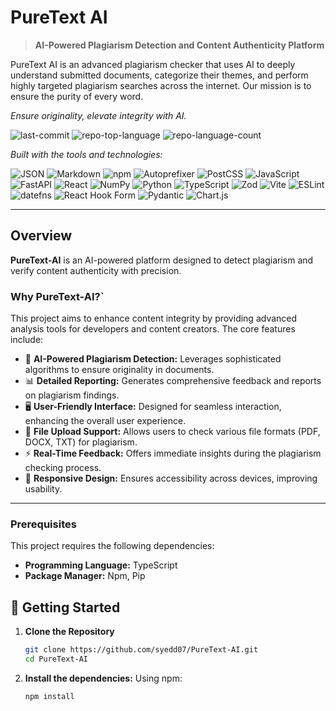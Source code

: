 # PureText AI

> **AI-Powered Plagiarism Detection and Content Authenticity Platform**

PureText AI is an advanced plagiarism checker that uses AI to deeply understand submitted documents, categorize their themes, and perform highly targeted plagiarism searches across the internet. Our mission is to ensure the purity of every word.

*Ensure originality, elevate integrity with AI.*

![last-commit](https://img.shields.io/github/last-commit/syedd07/PureText-AI?style=flat&logo=git&logoColor=white&color=0080ff)
![repo-top-language](https://img.shields.io/github/languages/top/syedd07/PureText-AI?style=flat&color=0080ff)
![repo-language-count](https://img.shields.io/github/languages/count/syedd07/PureText-AI?style=flat&color=0080ff)

*Built with the tools and technologies:*

![JSON](https://img.shields.io/badge/JSON-000000.svg?style=flat&logo=JSON&logoColor=white)
![Markdown](https://img.shields.io/badge/Markdown-000000.svg?style=flat&logo=Markdown&logoColor=white)
![npm](https://img.shields.io/badge/npm-CB3837.svg?style=flat&logo=npm&logoColor=white)
![Autoprefixer](https://img.shields.io/badge/Autoprefixer-DD3735.svg?style=flat&logo=Autoprefixer&logoColor=white)
![PostCSS](https://img.shields.io/badge/PostCSS-DD3A0A.svg?style=flat&logo=PostCSS&logoColor=white)
![JavaScript](https://img.shields.io/badge/JavaScript-F7DF1E.svg?style=flat&logo=JavaScript&logoColor=black)
![FastAPI](https://img.shields.io/badge/FastAPI-009688.svg?style=flat&logo=FastAPI&logoColor=white)
![React](https://img.shields.io/badge/React-61DAFB.svg?style=flat&logo=React&logoColor=black)
![NumPy](https://img.shields.io/badge/NumPy-013243.svg?style=flat&logo=NumPy&logoColor=white)
![Python](https://img.shields.io/badge/Python-3776AB.svg?style=flat&logo=Python&logoColor=white)
![TypeScript](https://img.shields.io/badge/TypeScript-3178C6.svg?style=flat&logo=TypeScript&logoColor=white)
![Zod](https://img.shields.io/badge/Zod-3E67B1.svg?style=flat&logo=Zod&logoColor=white)
![Vite](https://img.shields.io/badge/Vite-646CFF.svg?style=flat&logo=Vite&logoColor=white)
![ESLint](https://img.shields.io/badge/ESLint-4B32C3.svg?style=flat&logo=ESLint&logoColor=white)
![datefns](https://img.shields.io/badge/datefns-770C56.svg?style=flat&logo=date-fns&logoColor=white)
![React Hook Form](https://img.shields.io/badge/React%20Hook%20Form-EC5990.svg?style=flat&logo=React-Hook-Form&logoColor=white)
![Pydantic](https://img.shields.io/badge/Pydantic-E92063.svg?style=flat&logo=Pydantic&logoColor=white)
![Chart.js](https://img.shields.io/badge/Chart.js-FF6384.svg?style=flat&logo=chartdotjs&logoColor=white)

---
## Overview

**PureText-AI** is an AI-powered platform designed to detect plagiarism and verify content authenticity with precision.

### Why PureText-AI?`

This project aims to enhance content integrity by providing advanced analysis tools for developers and content creators. The core features include:

- 🧠 **AI-Powered Plagiarism Detection:** Leverages sophisticated algorithms to ensure originality in documents.
- 📊 **Detailed Reporting:** Generates comprehensive feedback and reports on plagiarism findings.
- 🖥️ **User-Friendly Interface:** Designed for seamless interaction, enhancing the overall user experience.
- 📁 **File Upload Support:** Allows users to check various file formats (PDF, DOCX, TXT) for plagiarism.
- ⚡ **Real-Time Feedback:** Offers immediate insights during the plagiarism checking process.
- 📱 **Responsive Design:** Ensures accessibility across devices, improving usability.

---
### Prerequisites

This project requires the following dependencies:

- **Programming Language:** TypeScript
- **Package Manager:** Npm, Pip

## 🚀 Getting Started

1. **Clone the Repository**
   ```bash
   git clone https://github.com/syedd07/PureText-AI.git
   cd PureText-AI

2. **Install the dependencies:**
   Using npm:
   ```bash
   npm install

